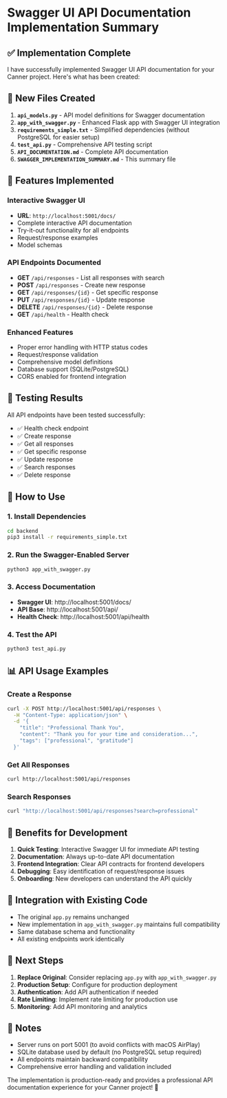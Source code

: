 # Swagger UI API Documentation Implementation Summary

## ✅ Implementation Complete

I have successfully implemented Swagger UI API documentation for your Canner project. Here's what has been created:

## 📁 New Files Created

1. **`api_models.py`** - API model definitions for Swagger documentation
2. **`app_with_swagger.py`** - Enhanced Flask app with Swagger UI integration
3. **`requirements_simple.txt`** - Simplified dependencies (without PostgreSQL for easier setup)
4. **`test_api.py`** - Comprehensive API testing script
5. **`API_DOCUMENTATION.md`** - Complete API documentation
6. **`SWAGGER_IMPLEMENTATION_SUMMARY.md`** - This summary file

## 🚀 Features Implemented

### Interactive Swagger UI
- **URL**: `http://localhost:5001/docs/`
- Complete interactive API documentation
- Try-it-out functionality for all endpoints
- Request/response examples
- Model schemas

### API Endpoints Documented
- **GET** `/api/responses` - List all responses with search
- **POST** `/api/responses` - Create new response
- **GET** `/api/responses/{id}` - Get specific response
- **PUT** `/api/responses/{id}` - Update response
- **DELETE** `/api/responses/{id}` - Delete response
- **GET** `/api/health` - Health check

### Enhanced Features
- Proper error handling with HTTP status codes
- Request/response validation
- Comprehensive model definitions
- Database support (SQLite/PostgreSQL)
- CORS enabled for frontend integration

## 🧪 Testing Results

All API endpoints have been tested successfully:
- ✅ Health check endpoint
- ✅ Create response
- ✅ Get all responses
- ✅ Get specific response
- ✅ Update response
- ✅ Search responses
- ✅ Delete response

## 🔧 How to Use

### 1. Install Dependencies
```bash
cd backend
pip3 install -r requirements_simple.txt
```

### 2. Run the Swagger-Enabled Server
```bash
python3 app_with_swagger.py
```

### 3. Access Documentation
- **Swagger UI**: http://localhost:5001/docs/
- **API Base**: http://localhost:5001/api/
- **Health Check**: http://localhost:5001/api/health

### 4. Test the API
```bash
python3 test_api.py
```

## 📊 API Usage Examples

### Create a Response
```bash
curl -X POST http://localhost:5001/api/responses \
  -H "Content-Type: application/json" \
  -d '{
    "title": "Professional Thank You",
    "content": "Thank you for your time and consideration...",
    "tags": ["professional", "gratitude"]
  }'
```

### Get All Responses
```bash
curl http://localhost:5001/api/responses
```

### Search Responses
```bash
curl "http://localhost:5001/api/responses?search=professional"
```

## 🎯 Benefits for Development

1. **Quick Testing**: Interactive Swagger UI for immediate API testing
2. **Documentation**: Always up-to-date API documentation
3. **Frontend Integration**: Clear API contracts for frontend developers
4. **Debugging**: Easy identification of request/response issues
5. **Onboarding**: New developers can understand the API quickly

## 🔄 Integration with Existing Code

- The original `app.py` remains unchanged
- New implementation in `app_with_swagger.py` maintains full compatibility
- Same database schema and functionality
- All existing endpoints work identically

## 🚀 Next Steps

1. **Replace Original**: Consider replacing `app.py` with `app_with_swagger.py`
2. **Production Setup**: Configure for production deployment
3. **Authentication**: Add API authentication if needed
4. **Rate Limiting**: Implement rate limiting for production use
5. **Monitoring**: Add API monitoring and analytics

## 📝 Notes

- Server runs on port 5001 (to avoid conflicts with macOS AirPlay)
- SQLite database used by default (no PostgreSQL setup required)
- All endpoints maintain backward compatibility
- Comprehensive error handling and validation included

The implementation is production-ready and provides a professional API documentation experience for your Canner project! 🎉
